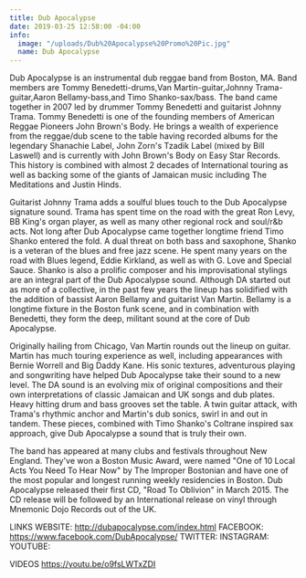 ```yaml
---
title: Dub Apocalypse
date: 2019-03-25 12:58:00 -04:00
info:
  image: "/uploads/Dub%20Apocalypse%20Promo%20Pic.jpg"
  name: Dub Apocalypse
---
```


Dub Apocalypse is an instrumental dub reggae band from Boston, MA. Band members are Tommy Benedetti-drums,Van Martin-guitar,Johnny Trama-guitar,Aaron Bellamy-bass,and Timo Shanko-sax/bass.  The band came together in 2007 led by drummer Tommy Benedetti and guitarist Johnny Trama.  Tommy Benedetti is one of the founding members of American Reggae Pioneers John Brown's Body.  He brings a wealth of experience from the reggae/dub scene to the table having recorded albums for the legendary Shanachie Label, John Zorn's Tzadik Label (mixed by Bill Laswell) and is currently with John Brown's Body on Easy Star Records.  This history is combined with almost 2 decades of International touring as well as backing some of the giants of Jamaican music including The Meditations and Justin Hinds.


Guitarist Johnny Trama adds a soulful blues touch to the Dub Apocalypse signature sound.  Trama has spent time on the road with the great Ron Levy, BB King's organ player, as well as many other regional rock and soul/r&b acts.  Not long after Dub Apocalypse came together longtime friend Timo Shanko entered the fold.  A dual threat on both bass and saxophone, Shanko is a veteran of the blues and free jazz scene.  He spent many years on the road with Blues legend, Eddie Kirkland, as well as with G. Love and Special Sauce.  Shanko is also a prolific composer and his improvisational stylings are an integral part of the Dub Apocalypse sound.  Although DA started out as more of a collective, in the past few years the lineup has solidified with the addition of bassist Aaron Bellamy and guitarist Van Martin.  Bellamy is a longtime fixture in the Boston funk scene, and in combination with Benedetti, they form the deep, militant sound at the core of Dub Apocalypse.


Originally hailing from Chicago, Van Martin rounds out the lineup on guitar.  Martin has much touring experience as well, including appearances with Bernie Worrell and Big Daddy Kane.  His sonic textures, adventurous playing and songwriting have helped Dub Apocalypse take their sound to a new level. The DA sound is an evolving mix of original compositions and their own interpretations of classic Jamaican and UK songs and dub plates.  Heavy hitting drum and bass grooves set the table.  A twin guitar attack, with Trama's rhythmic anchor and Martin's dub sonics, swirl in and out in tandem.  These pieces, combined with Timo Shanko's Coltrane inspired sax approach, give Dub Apocalypse a sound that is truly their own.


The band has appeared at many clubs and festivals throughout New England.  They've won a Boston Music Award, were named "One of 10 Local Acts You Need To Hear Now" by The Improper Bostonian and have one of the most popular and longest running weekly residencies in Boston.  Dub Apocalypse released their first CD, "Road To Oblivion" in March 2015.  The CD release will be followed by an International release on vinyl through Mnemonic Dojo Records out of the UK.

LINKS
WEBSITE: http://dubapocalypse.com/index.html
FACEBOOK: https://www.facebook.com/DubApocalypse/
TWITTER:
INSTAGRAM:
YOUTUBE:

VIDEOS
https://youtu.be/o9fsLWTxZDI